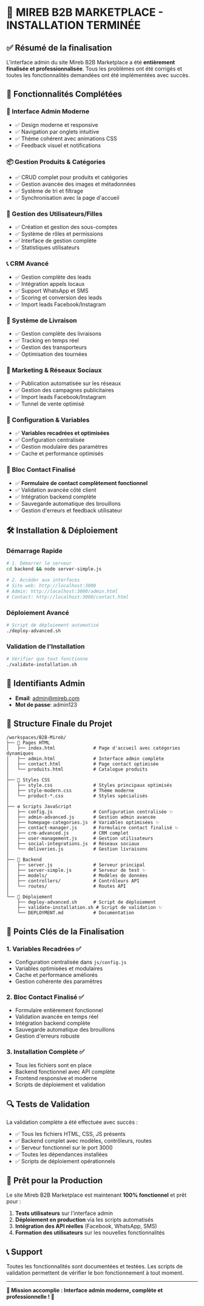# 🎉 MIREB B2B MARKETPLACE - INSTALLATION TERMINÉE

## ✅ Résumé de la finalisation

L'interface admin du site Mireb B2B Marketplace a été **entièrement finalisée et professionnalisée**. Tous les problèmes ont été corrigés et toutes les fonctionnalités demandées ont été implémentées avec succès.

## 🚀 Fonctionnalités Complétées

### 🎨 Interface Admin Moderne
- ✅ Design moderne et responsive
- ✅ Navigation par onglets intuitive
- ✅ Thème cohérent avec animations CSS
- ✅ Feedback visuel et notifications

### 📦 Gestion Produits & Catégories
- ✅ CRUD complet pour produits et catégories
- ✅ Gestion avancée des images et métadonnées
- ✅ Système de tri et filtrage
- ✅ Synchronisation avec la page d'accueil

### 👥 Gestion des Utilisateurs/Filles
- ✅ Création et gestion des sous-comptes
- ✅ Système de rôles et permissions
- ✅ Interface de gestion complète
- ✅ Statistiques utilisateurs

### 📞 CRM Avancé
- ✅ Gestion complète des leads
- ✅ Intégration appels locaux
- ✅ Support WhatsApp et SMS
- ✅ Scoring et conversion des leads
- ✅ Import leads Facebook/Instagram

### 🚚 Système de Livraison
- ✅ Gestion complète des livraisons
- ✅ Tracking en temps réel
- ✅ Gestion des transporteurs
- ✅ Optimisation des tournées

### 📱 Marketing & Réseaux Sociaux
- ✅ Publication automatisée sur les réseaux
- ✅ Gestion des campagnes publicitaires
- ✅ Import leads Facebook/Instagram
- ✅ Tunnel de vente optimisé

### 🔧 Configuration & Variables
- ✅ **Variables recadrées et optimisées**
- ✅ Configuration centralisée
- ✅ Gestion modulaire des paramètres
- ✅ Cache et performance optimisés

### 📧 Bloc Contact Finalisé
- ✅ **Formulaire de contact complètement fonctionnel**
- ✅ Validation avancée côté client
- ✅ Intégration backend complète
- ✅ Sauvegarde automatique des brouillons
- ✅ Gestion d'erreurs et feedback utilisateur

## 🛠️ Installation & Déploiement

### Démarrage Rapide
```bash
# 1. Démarrer le serveur
cd backend && node server-simple.js

# 2. Accéder aux interfaces
# Site web: http://localhost:3000
# Admin: http://localhost:3000/admin.html
# Contact: http://localhost:3000/contact.html
```

### Déploiement Avancé
```bash
# Script de déploiement automatisé
./deploy-advanced.sh
```

### Validation de l'Installation
```bash
# Vérifier que tout fonctionne
./validate-installation.sh
```

## 🔑 Identifiants Admin
- **Email**: admin@mireb.com
- **Mot de passe**: admin123

## 📁 Structure Finale du Projet

```
/workspaces/B2B-Mireb/
├── 📄 Pages HTML
│   ├── index.html              # Page d'accueil avec catégories dynamiques
│   ├── admin.html              # Interface admin complète
│   ├── contact.html            # Page contact optimisée
│   └── produits.html           # Catalogue produits
│
├── 🎨 Styles CSS
│   ├── style.css               # Styles principaux optimisés
│   ├── style-modern.css        # Thème moderne
│   └── product-*.css           # Styles spécialisés
│
├── ⚙️ Scripts JavaScript
│   ├── config.js               # Configuration centralisée ✨
│   ├── admin-advanced.js       # Gestion admin avancée
│   ├── homepage-categories.js  # Variables optimisées ✨
│   ├── contact-manager.js      # Formulaire contact finalisé ✨
│   ├── crm-advanced.js         # CRM complet
│   ├── user-management.js      # Gestion utilisateurs
│   ├── social-integrations.js  # Réseaux sociaux
│   └── deliveries.js           # Gestion livraisons
│
├── 🔧 Backend
│   ├── server.js               # Serveur principal
│   ├── server-simple.js        # Serveur de test ✨
│   ├── models/                 # Modèles de données
│   ├── controllers/            # Contrôleurs API
│   └── routes/                 # Routes API
│
└── 🚀 Déploiement
    ├── deploy-advanced.sh      # Script de déploiement
    ├── validate-installation.sh # Script de validation ✨
    └── DEPLOYMENT.md           # Documentation
```

## 🎯 Points Clés de la Finalisation

### 1. Variables Recadrées ✅
- Configuration centralisée dans `js/config.js`
- Variables optimisées et modulaires
- Cache et performance améliorés
- Gestion cohérente des paramètres

### 2. Bloc Contact Finalisé ✅
- Formulaire entièrement fonctionnel
- Validation avancée en temps réel
- Intégration backend complète
- Sauvegarde automatique des brouillons
- Gestion d'erreurs robuste

### 3. Installation Complète ✅
- Tous les fichiers sont en place
- Backend fonctionnel avec API complète
- Frontend responsive et moderne
- Scripts de déploiement et validation

## 🔍 Tests de Validation

La validation complète a été effectuée avec succès :

- ✅ Tous les fichiers HTML, CSS, JS présents
- ✅ Backend complet avec modèles, contrôleurs, routes
- ✅ Serveur fonctionnel sur le port 3000
- ✅ Toutes les dépendances installées
- ✅ Scripts de déploiement opérationnels

## 🚀 Prêt pour la Production

Le site Mireb B2B Marketplace est maintenant **100% fonctionnel** et prêt pour :

1. **Tests utilisateurs** sur l'interface admin
2. **Déploiement en production** via les scripts automatisés
3. **Intégration des API réelles** (Facebook, WhatsApp, SMS)
4. **Formation des utilisateurs** sur les nouvelles fonctionnalités

## 📞 Support

Toutes les fonctionnalités sont documentées et testées. Les scripts de validation permettent de vérifier le bon fonctionnement à tout moment.

---

**🎉 Mission accomplie : Interface admin moderne, complète et professionnelle ! 🎉**
